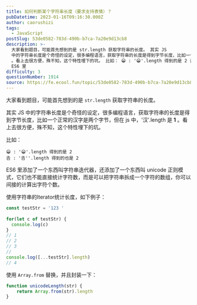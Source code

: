 ```yaml
---
title: 如何判断某个字符串长度（要求支持表情）？
pubDatetime: 2023-01-16T09:16:30.000Z
author: caorushizi
tags:
  - JavaScript
postSlug: 53de0582-783d-490b-b7ca-7a20e9d13cb8
description: >-
  大家看到题目，可能首先想到的是 str.length 获取字符串的长度。 其实 JS
  中的字符串长度是个奇怪的设定，很多编程语言，获取字符串的长度是得到字节长度，比如一个正常的汉字是两个字节，但在 js 中，'汉'.length 是 1
  。看上去很方便，殊不知，这个特性埋下的坑。 比如： 😀 : '😀'.length 得到的是 2 𠮷 : '𠮷''.length 得到的也是 2
  ES6 里
difficulty: 3
questionNumber: 1914
source: https://fe.ecool.fun/topic/53de0582-783d-490b-b7ca-7a20e9d13cb8
---
```


大家看到题目，可能首先想到的是 `str.length` 获取字符串的长度。

其实 JS 中的字符串长度是个奇怪的设定，很多编程语言，获取字符串的长度是得到字节长度，比如一个正常的汉字是两个字节，但在 js 中，'汉'.length 是 **1** 。看上去很方便，殊不知，这个特性埋下的坑。

比如：

```
😀 : '😀'.length 得到的是 2
𠮷 : '𠮷''.length 得到的也是 2
```

ES6 里添加了一个东西叫字符串迭代器，还添加了一个东西叫 unicode 正则模式，它们也不能直接统计字符数，而是可以把字符串拆成一个字符的数组，你可以间接的计算出字符个数。

使用字符串的Iterator统计长度，如下例子：

```js
const testStr = '123 ' 
 
for(let c of testStr) { 
  console.log(c) 
} 
// 1 
// 2 
// 3 
//   
console.log([...testStr].length) 
// 4 
```

使用 `Array.from` 替换，并且封装一下：

```js
function unicodeLength(str) {
    return Array.from(str).length
}
```





